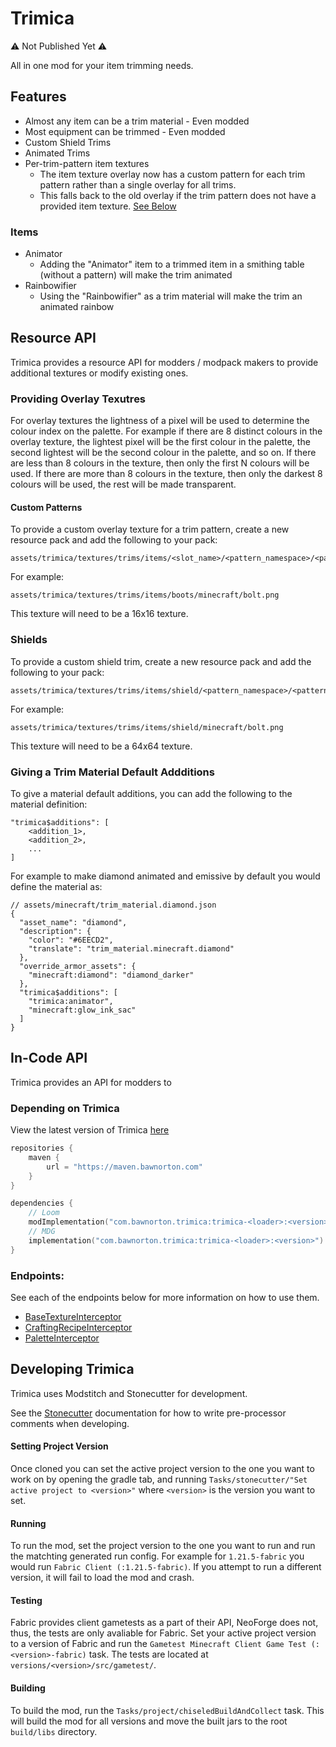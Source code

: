 # Trimica

:warning: Not Published Yet :warning:

All in one mod for your item trimming needs.

## Features
- Almost any item can be a trim material - Even modded
- Most equipment can be trimmed - Even modded
- Custom Shield Trims
- Animated Trims
- Per-trim-pattern item textures
  - The item texture overlay now has a custom pattern for each trim pattern rather than a single overlay for all trims.
  - This falls back to the old overlay if the trim pattern does not have a provided item texture. [See Below](#custom-patterns)

### Items
- Animator
  - Adding the "Animator" item to a trimmed item in a smithing table (without a pattern) will make the trim animated
- Rainbowifier
  - Using the "Rainbowifier" as a trim material will make the trim an animated rainbow

## Resource API
Trimica provides a resource API for modders / modpack makers to provide additional textures or modify existing ones.

### Providing Overlay Texutres
For overlay textures the lightness of a pixel will be used to determine the colour index on the palette. 
For example if there are 8 distinct colours in the overlay texture, the lightest pixel will be the
first colour in the palette, the second lightest will be the second colour in the palette, and so on.
If there are less than 8 colours in the texture, then only the first N colours will be used.
If there are more than 8 colours in the texture, then only the darkest 8 colours will be used, the rest will be
made transparent.

#### Custom Patterns
To provide a custom overlay texture for a trim pattern, create a new resource pack and add the following to your pack:
```
assets/trimica/textures/trims/items/<slot_name>/<pattern_namespace>/<pattern_path>.png
```
For example:
```
assets/trimica/textures/trims/items/boots/minecraft/bolt.png
```
This texture will need to be a 16x16 texture. 
### Shields
To provide a custom shield trim, create a new resource pack and add the following to your pack:
```
assets/trimica/textures/trims/items/shield/<pattern_namespace>/<pattern_path>.png
```
For example:
```
assets/trimica/textures/trims/items/shield/minecraft/bolt.png
```
This texture will need to be a 64x64 texture. 

### Giving a Trim Material Default Addditions
To give a material default additions, you can add the following to the material definition:
```
"trimica$additions": [
    <addition_1>,
    <addition_2>,
    ...
]
```
For example to make diamond animated and emissive by default you would define the material as:

```json5
// assets/minecraft/trim_material.diamond.json
{
  "asset_name": "diamond",
  "description": {
    "color": "#6EECD2",
    "translate": "trim_material.minecraft.diamond"
  },
  "override_armor_assets": {
    "minecraft:diamond": "diamond_darker"
  },
  "trimica$additions": [
    "trimica:animator",
    "minecraft:glow_ink_sac"
  ]
}
```

## In-Code API
Trimica provides an API for modders to 

### Depending on Trimica
View the latest version of Trimica [here](https://maven.bawnorton.com/#/releases/com/bawnorton/trimica)
```kotlin
repositories {
    maven {
        url = "https://maven.bawnorton.com"
    }
}

dependencies {
    // Loom
    modImplementation("com.bawnorton.trimica:trimica-<loader>:<version>")
    // MDG
    implementation("com.bawnorton.trimica:trimica-<loader>:<version>")
}
```

### Endpoints:
See each of the endpoints below for more information on how to use them.
- [BaseTextureInterceptor](src/main/java/com/bawnorton/trimica/api/BaseTextureInterceptor.java)
- [CraftingRecipeInterceptor](src/main/java/com/bawnorton/trimica/api/CraftingRecipeInterceptor.java)
- [PaletteInterceptor](src/main/java/com/bawnorton/trimica/api/PaletteInterceptor.java)

## Developing Trimica

Trimica uses Modstitch and Stonecutter for development.

See the [Stonecutter](https://stonecutter.kikugie.dev/) documentation for how to write pre-processor comments
when developing.

#### Setting Project Version
Once cloned you can set the active project version to the one you want to work on by opening the gradle tab, and running
`Tasks/stonecutter/"Set active project to <version>"` where `<version>` is the version you want to set.

#### Running
To run the mod, set the project version to the one you want to run and run the matchting generated run config.
For example for `1.21.5-fabric` you would run `Fabric Client (:1.21.5-fabric)`. If you attempt to run a different version,
it will fail to load the mod and crash.

#### Testing
Fabric provides client gametests as a part of their API, NeoForge does not, thus, the tests are only avaliable for Fabric.
Set your active project version to a version of Fabric and run the `Gametest Minecraft Client Game Test (:<version>-fabric)`
task. The tests are located at `versions/<version>/src/gametest/`.

#### Building
To build the mod, run the `Tasks/project/chiseledBuildAndCollect` task. This will build the mod for all versions
and move the built jars to the root `build/libs` directory. 